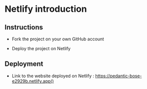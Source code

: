 # Netlify introduction

## Instructions

* Fork the project on your own GitHub account

* Deploy the project on Netlify

## Deployment

* Link to the website deployed on Netlify : https://pedantic-bose-e2929b.netlify.app()